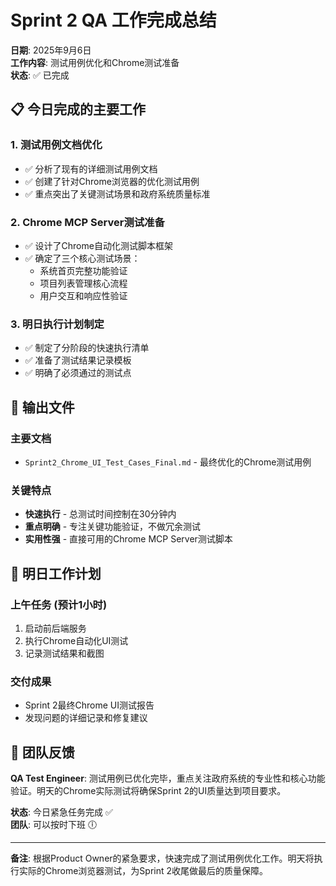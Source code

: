 # Sprint 2 QA 工作完成总结

**日期**: 2025年9月6日  
**工作内容**: 测试用例优化和Chrome测试准备  
**状态**: ✅ 已完成

## 📋 今日完成的主要工作

### 1. 测试用例文档优化
- ✅ 分析了现有的详细测试用例文档
- ✅ 创建了针对Chrome浏览器的优化测试用例
- ✅ 重点突出了关键测试场景和政府系统质量标准

### 2. Chrome MCP Server测试准备
- ✅ 设计了Chrome自动化测试脚本框架
- ✅ 确定了三个核心测试场景：
  - 系统首页完整功能验证
  - 项目列表管理核心流程  
  - 用户交互和响应性验证

### 3. 明日执行计划制定
- ✅ 制定了分阶段的快速执行清单
- ✅ 准备了测试结果记录模板
- ✅ 明确了必须通过的测试点

## 📄 输出文件

### 主要文档
- `Sprint2_Chrome_UI_Test_Cases_Final.md` - 最终优化的Chrome测试用例

### 关键特点
- **快速执行** - 总测试时间控制在30分钟内
- **重点明确** - 专注关键功能验证，不做冗余测试
- **实用性强** - 直接可用的Chrome MCP Server测试脚本

## 🎯 明日工作计划

### 上午任务 (预计1小时)
1. 启动前后端服务
2. 执行Chrome自动化UI测试
3. 记录测试结果和截图

### 交付成果
- Sprint 2最终Chrome UI测试报告
- 发现问题的详细记录和修复建议

## 💬 团队反馈

**QA Test Engineer**: 测试用例已优化完毕，重点关注政府系统的专业性和核心功能验证。明天的Chrome实际测试将确保Sprint 2的UI质量达到项目要求。

**状态**: 今日紧急任务完成 ✅  
**团队**: 可以按时下班 🕕

---

**备注**: 根据Product Owner的紧急要求，快速完成了测试用例优化工作。明天将执行实际的Chrome浏览器测试，为Sprint 2收尾做最后的质量保障。